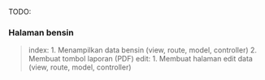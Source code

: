 TODO: 

### Halaman bensin
> index: 
    1. Menampilkan data bensin (view, route, model, controller)
    2. Membuat tombol laporan (PDF)
> edit:
    1. Membuat halaman edit data (view, route, model, controller)
    